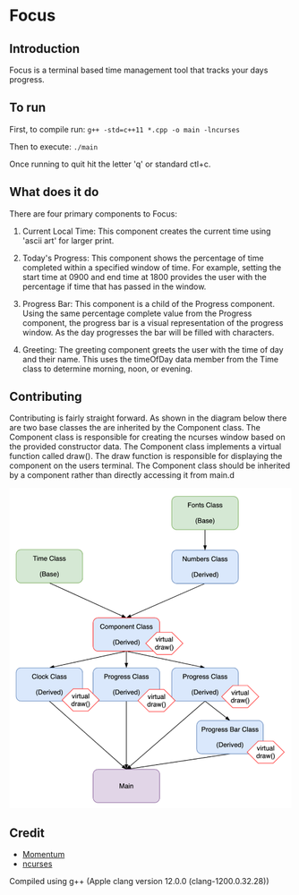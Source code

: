 # Focus

## Introduction

Focus is a terminal based time management tool that tracks your days progress.

## To run

First, to compile run: `g++ -std=c++11 *.cpp -o main -lncurses`

Then to execute: `./main`

Once running to quit hit the letter 'q' or standard ctl+c.

## What does it do
There are four primary components to Focus:

1. Current Local Time: This component creates the current time using 'ascii art' for larger print.

2. Today's Progress: This component shows the percentage of time completed within a specified window of time. For example, setting the start time at 0900 and end time at 1800 provides the user with the percentage if time that has passed in the window.

3. Progress Bar: This component is a child of the Progress component. Using the same percentage complete value from the Progress component, the progress bar is a visual representation of the progress window. As the day progresses the bar will be filled with characters.

4. Greeting: The greeting component greets the user with the time of day and their name. This uses the timeOfDay data member from the Time class to determine morning, noon, or evening.

## Contributing

Contributing is fairly straight forward. As shown in the diagram below there are two base classes the are inherited by the Component class. The Component class is responsible for creating the ncurses window based on the provided constructor data. The Component class implements a virtual function called draw(). The draw function is responsible for displaying the component on the users terminal. The Component class should be inherited by a component rather than directly accessing it from main.d

![example image](img/class-structure.png)


## Credit
- [Momentum](https://momentumdash.com)
- [ncurses](https://invisible-mirror.net/archives/ncurses/)

Compiled using g++ (Apple clang version 12.0.0 (clang-1200.0.32.28))
